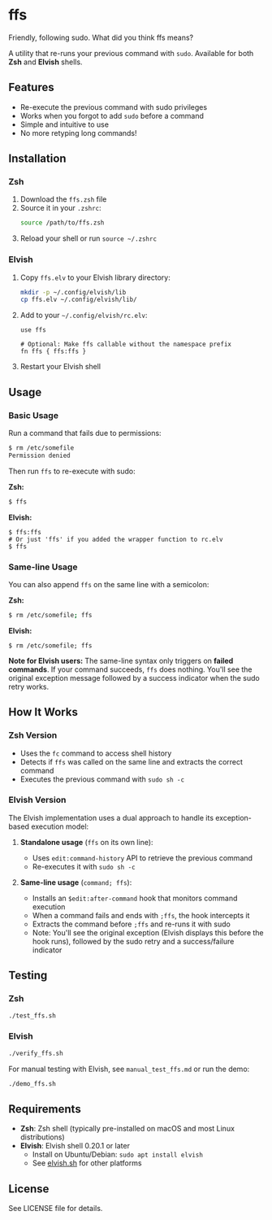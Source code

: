 # ffs
Friendly, following sudo. What did you think ffs means?

A utility that re-runs your previous command with `sudo`. Available for both **Zsh** and **Elvish** shells.

## Features

- Re-execute the previous command with sudo privileges
- Works when you forgot to add `sudo` before a command
- Simple and intuitive to use
- No more retyping long commands!

## Installation

### Zsh

1. Download the `ffs.zsh` file
2. Source it in your `.zshrc`:
   ```bash
   source /path/to/ffs.zsh
   ```
3. Reload your shell or run `source ~/.zshrc`

### Elvish

1. Copy `ffs.elv` to your Elvish library directory:
   ```bash
   mkdir -p ~/.config/elvish/lib
   cp ffs.elv ~/.config/elvish/lib/
   ```
2. Add to your `~/.config/elvish/rc.elv`:
   ```elvish
   use ffs

   # Optional: Make ffs callable without the namespace prefix
   fn ffs { ffs:ffs }
   ```
3. Restart your Elvish shell

## Usage

### Basic Usage

Run a command that fails due to permissions:
```bash
$ rm /etc/somefile
Permission denied
```

Then run `ffs` to re-execute with sudo:

**Zsh:**
```bash
$ ffs
```

**Elvish:**
```elvish
$ ffs:ffs
# Or just 'ffs' if you added the wrapper function to rc.elv
$ ffs
```

### Same-line Usage

You can also append `ffs` on the same line with a semicolon:

**Zsh:**
```bash
$ rm /etc/somefile; ffs
```

**Elvish:**
```elvish
$ rm /etc/somefile; ffs
```

**Note for Elvish users:** The same-line syntax only triggers on **failed commands**. If your command succeeds, `ffs` does nothing. You'll see the original exception message followed by a success indicator when the sudo retry works.

## How It Works

### Zsh Version
- Uses the `fc` command to access shell history
- Detects if `ffs` was called on the same line and extracts the correct command
- Executes the previous command with `sudo sh -c`

### Elvish Version
The Elvish implementation uses a dual approach to handle its exception-based execution model:

1. **Standalone usage** (`ffs` on its own line):
   - Uses `edit:command-history` API to retrieve the previous command
   - Re-executes it with `sudo sh -c`

2. **Same-line usage** (`command; ffs`):
   - Installs an `$edit:after-command` hook that monitors command execution
   - When a command fails and ends with `;ffs`, the hook intercepts it
   - Extracts the command before `;ffs` and re-runs it with sudo
   - Note: You'll see the original exception (Elvish displays this before the hook runs), followed by the sudo retry and a success/failure indicator

## Testing

### Zsh
```bash
./test_ffs.sh
```

### Elvish
```bash
./verify_ffs.sh
```

For manual testing with Elvish, see `manual_test_ffs.md` or run the demo:
```bash
./demo_ffs.sh
```

## Requirements

- **Zsh**: Zsh shell (typically pre-installed on macOS and most Linux distributions)
- **Elvish**: Elvish shell 0.20.1 or later
  - Install on Ubuntu/Debian: `sudo apt install elvish`
  - See [elvish.sh](https://elv.sh) for other platforms

## License

See LICENSE file for details.
